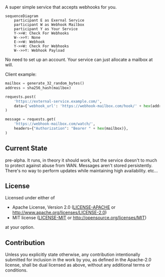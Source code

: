 A super simple service that accepts webhooks for you.

```mermaid
sequenceDiagram
    participant E as Exernal Service
    participant W as Webhook Mailbox
    participant Y as Your Service
	Y->>W: Check For Webhooks
    W-->>Y: None
    E->>W: Webhook
    Y->>W: Check For Webhooks
    W-->>Y: Webhook Payload
```

No need to set up an account. Your service can just allocate a mailbox at will.

Client example:

```python
mailbox = generate_32_random_bytes()
address = sha256_hash(mailbox)

requests.post(
    'https://external-service.example.com/',
    data={'webhook_url': 'https://webhook-mailbox.com/hook/' + hex(address)},
)

message = requests.get(
    'https://webhook-mailbox.com/watch/',
    headers={"Authorization": "Bearer " + hex(mailbox)},
)
```
## Current State

pre-alpha. It runs, in theory it should work, but the service doesn't to much to protect against
abuse from WAN. Messages aren't stored persistently. There's no way to perform updates while
maintaining high availability. etc...

## License

Licensed under either of

 * Apache License, Version 2.0
   ([LICENSE-APACHE](LICENSE-APACHE) or http://www.apache.org/licenses/LICENSE-2.0)
 * MIT license
   ([LICENSE-MIT](LICENSE-MIT) or http://opensource.org/licenses/MIT)

at your option.

## Contribution

Unless you explicitly state otherwise, any contribution intentionally submitted
for inclusion in the work by you, as defined in the Apache-2.0 license, shall be
dual licensed as above, without any additional terms or conditions.

